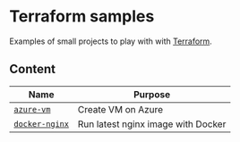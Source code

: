 # Terraform samples

Examples of small projects to play with with [Terraform](https://everyday-cheatsheets.docs.devpro.fr/run/infrastructure-automation/terraform).

## Content

Name                                       | Purpose
-------------------------------------------|-----------------------------------
[`azure-vm`](./azure-vm/README.md)         | Create VM on Azure
[`docker-nginx`](./docker-nginx/README.md) | Run latest nginx image with Docker
